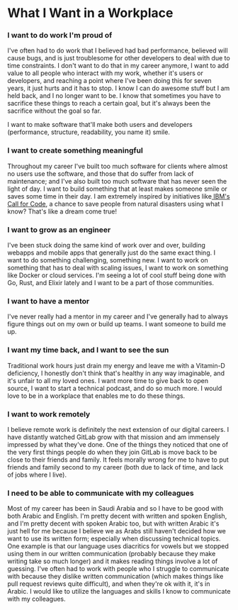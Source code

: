 # What I Want in a Workplace

### I want to do work I'm proud of

I've often had to do work that I believed had bad performance, believed will cause bugs, and is just troublesome for other developers to deal with due to time constraints. I don't want to do that in my career anymore, I want to add value to all people who interact with my work, whether it's users or developers, and reaching a point where I've been doing this for seven years, it just hurts and it has to stop. I know I can do awesome stuff but I am held back, and I no longer want to be. I know that sometimes you have to sacrifice these things to reach a certain goal, but it's always been the sacrifice without the goal so far.

I want to make software that'll make both users and developers \(performance, structure, readability, you name it\) smile.

### I want to create something meaningful

Throughout my career I've built too much software for clients where almost no users use the software, and those that do suffer from lack of maintenance; and I've also built too much software that has never seen the light of day. I want to build something that at least makes someone smile or saves some time in their day. I am extremely inspired by initiatives like[ IBM's Call for Code](https://developer.ibm.com/callforcode/), a chance to save people from natural disasters using what I know? That's like a dream come true!

### I want to grow as an engineer

I've been stuck doing the same kind of work over and over, building webapps and mobile apps that generally just do the same exact thing. I want to do something challenging, something new. I want to work on something that has to deal with scaling issues, I want to work on something like Docker or cloud services. I'm seeing a lot of cool stuff being done with Go, Rust, and Elixir lately and I want to be a part of those communities.

### I want to have a mentor

I've never really had a mentor in my career and I've generally had to always figure things out on my own or build up teams. I want someone to build me up.

### I want my time back, and I want to see the sun

Traditional work hours just drain my energy and leave me with a Vitamin-D deficiency, I honestly don't think that's healthy in any way imaginable, and it's unfair to all my loved ones. I want more time to give back to open source, I want to start a technical podcast, and do so much more. I would love to be in a workplace that enables me to do these things.

### I want to work remotely

I believe remote work is definitely the next extension of our digital careers. I have distantly watched GitLab grow with that mission and am immensely impressed by what they've done. One of the things they noticed that one of the very first things people do when they join GitLab is move back to be close to their friends and family. It feels morally wrong for me to have to put friends and family second to my career \(both due to lack of time, and lack of jobs where I live\).

### I need to be able to communicate with my colleagues

Most of my career has been in Saudi Arabia and so I have to be good with both Arabic and English. I'm pretty decent with written and spoken English, and I'm pretty decent with spoken Arabic too, but with written Arabic it's just hell for me because I believe we as Arabs still haven't decided how we want to use its written form; especially when discussing technical topics. One example is that our language uses diacritics for vowels but we stopped using them in our written communication \(probably because they make writing take so much longer\) and it makes reading things involve a lot of guessing. I've often had to work with people who I struggle to communicate with because they dislike written communication \(which makes things like pull request reviews quite difficult\), and when they're ok with it, it's in Arabic. I would like to utilize the languages and skills I know to communicate with my colleagues.



### 

